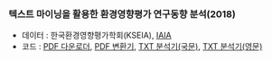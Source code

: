### 텍스트 마이닝을 활용한 환경영향평가 연구동향 분석(2018)
- 데이터 : 한국환경영향평가학회(KSEIA), [IAIA](http://www.iaia.org/annual-conference.php)
- 코드 : [PDF 다운로더](/notebook/01_PDF%20파일%20수집-저장_IAIA.ipynb), [PDF 변환기](./notebook/02_PDF2TXT.ipynb), [TXT 분석기(국문)](./notebook/05_KSEIA_20181026.ipynb), [TXT 분석기(영문)](./notebook/)
  
### 
